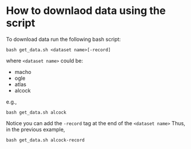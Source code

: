 # How to downlaod data using the script

To download data run the following bash script: 
```
bash get_data.sh <dataset name>[-record]
```
where `<dataset name>` could be:
- macho
- ogle
- atlas
- alcock

e.g., 
```
bash get_data.sh alcock
```
Notice you can add the `-record` tag at the end of the `<dataset name>`
Thus, in the previous example,
```
bash get_data.sh alcock-record
```
